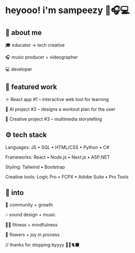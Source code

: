 # heyooo! i'm sampeezy 🌱🎧💻

## 🌟 about me
🎓 educator → tech creative

🎧 music producer + videographer

💻 developer



## 🔭 featured work

⚛️ React app #1
 – interactive web tool for learning

🤖 AI project #2
 – designs a workout plan for the user

🎨 Creative project #3
 – multimedia storytelling


## ⚙️ tech stack

Languages: JS • SQL • HTML/CSS • Python • C#

Frameworks: React • Node.js • Next.js • ASP.NET

Styling: Tailwind • Bootstrap

Creative tools: Logic Pro • FCPX • Adobe Suite • Pro Tools


## 🧠 into
🌻 community + growth

🎶 sound design + music

💪🏽 fitness + mindfulness

🌸 flowers + joy in process





// thanks for stopping byyyy 🔮🌙🐈‍⬛ 
